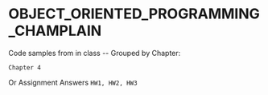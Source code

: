 # OBJECT_ORIENTED_PROGRAMMING_CHAMPLAIN


Code samples from in class -- 
Grouped by Chapter: 

`Chapter 4`

Or Assignment Answers 
`HW1, HW2, HW3`
